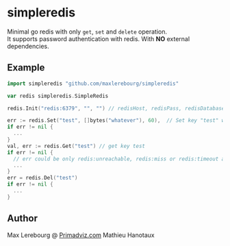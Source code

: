 # simpleredis
Minimal go redis with only `get`, `set` and `delete` operation.  
It supports password authentication with redis.
With **NO** external dependencies.

## Example
```go
import simpleredis "github.com/maxlerebourg/simpleredis"

var redis simpleredis.SimpleRedis

redis.Init("redis:6379", "", "") // redisHost, redisPass, redisDatabase

err := redis.Set("test", []bytes("whatever"), 60),  // Set key "test" with "whatever" for 60 seconds
if err != nil {
  ...
}
val, err := redis.Get("test") // get key test
if err != nil {
  // err could be only redis:unreachable, redis:miss or redis:timeout available in simpleredis.RedisUnreachable
  ...
}
err = redis.Del("test")
if err != nil {
  ...
}
```

## Author
Max Lerebourg @ [Primadviz.com](https://primadviz.com)
Mathieu Hanotaux